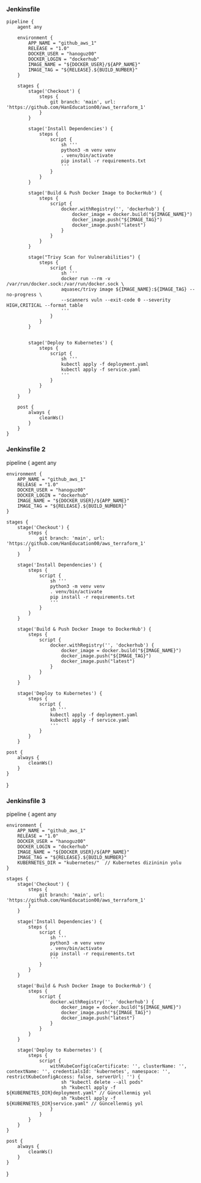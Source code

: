 ### Jenkinsfile

```
pipeline {
    agent any
    
    environment {
        APP_NAME = "github_aws_1"
        RELEASE = "1.0"
        DOCKER_USER = "hanoguz00"
        DOCKER_LOGIN = "dockerhub"
        IMAGE_NAME = "${DOCKER_USER}/${APP_NAME}"
        IMAGE_TAG = "${RELEASE}.${BUILD_NUMBER}"
    }
    
    stages {
        stage('Checkout') {
            steps {
                git branch: 'main', url: 'https://github.com/HanEducation00/aws_terraform_1'
            }
        }
        
        stage('Install Dependencies') {
            steps {
                script {
                    sh '''
                    python3 -m venv venv
                    . venv/bin/activate
                    pip install -r requirements.txt
                    '''
                }
            }
        }

        stage('Build & Push Docker Image to DockerHub') {
            steps {
                script {
                    docker.withRegistry('', 'dockerhub') {
                        docker_image = docker.build("${IMAGE_NAME}")
                        docker_image.push("${IMAGE_TAG}")
                        docker_image.push("latest")
                    }
                }
            }
        }

        stage("Trivy Scan for Vulnerabilities") {
            steps {
                script {
                    sh '''
                    docker run --rm -v /var/run/docker.sock:/var/run/docker.sock \
                    aquasec/trivy image ${IMAGE_NAME}:${IMAGE_TAG} --no-progress \
                    --scanners vuln --exit-code 0 --severity HIGH,CRITICAL --format table
                    '''
                }
            }
        }


        stage('Deploy to Kubernetes') {
            steps {
                script {
                    sh '''
                    kubectl apply -f deployment.yaml
                    kubectl apply -f service.yaml
                    '''
                }
            }
        }
    }
    
    post {
        always {
            cleanWs()
        }
    }
}
```

### Jenkinsfile 2

pipeline {
    agent any
    
    environment {
        APP_NAME = "github_aws_1"
        RELEASE = "1.0"
        DOCKER_USER = "hanoguz00"
        DOCKER_LOGIN = "dockerhub"
        IMAGE_NAME = "${DOCKER_USER}/${APP_NAME}"
        IMAGE_TAG = "${RELEASE}.${BUILD_NUMBER}"
    }
    
    stages {
        stage('Checkout') {
            steps {
                git branch: 'main', url: 'https://github.com/HanEducation00/aws_terraform_1'
            }
        }
        
        stage('Install Dependencies') {
            steps {
                script {
                    sh '''
                    python3 -m venv venv
                    . venv/bin/activate
                    pip install -r requirements.txt
                    '''
                }
            }
        }

        stage('Build & Push Docker Image to DockerHub') {
            steps {
                script {
                    docker.withRegistry('', 'dockerhub') {
                        docker_image = docker.build("${IMAGE_NAME}")
                        docker_image.push("${IMAGE_TAG}")
                        docker_image.push("latest")
                    }
                }
            }
        }

        stage('Deploy to Kubernetes') {
            steps {
                script {
                    sh '''
                    kubectl apply -f deployment.yaml
                    kubectl apply -f service.yaml
                    '''
                }
            }
        }

    post {
        always {
            cleanWs()
        }
    }
}


### Jenkinsfile 3

pipeline {
    agent any
    
    environment {
        APP_NAME = "github_aws_1"
        RELEASE = "1.0"
        DOCKER_USER = "hanoguz00"
        DOCKER_LOGIN = "dockerhub"
        IMAGE_NAME = "${DOCKER_USER}/${APP_NAME}"
        IMAGE_TAG = "${RELEASE}.${BUILD_NUMBER}"
        KUBERNETES_DIR = "kubernetes/"  // Kubernetes dizininin yolu
    }
    
    stages {
        stage('Checkout') {
            steps {
                git branch: 'main', url: 'https://github.com/HanEducation00/aws_terraform_1'
            }
        }
        
        stage('Install Dependencies') {
            steps {
                script {
                    sh '''
                    python3 -m venv venv
                    . venv/bin/activate
                    pip install -r requirements.txt
                    '''
                }
            }
        }

        stage('Build & Push Docker Image to DockerHub') {
            steps {
                script {
                    docker.withRegistry('', 'dockerhub') {
                        docker_image = docker.build("${IMAGE_NAME}")
                        docker_image.push("${IMAGE_TAG}")
                        docker_image.push("latest")
                    }
                }
            }
        }

        stage('Deploy to Kubernetes') {
            steps {
                script {
                    withKubeConfig(caCertificate: '', clusterName: '', contextName: '', credentialsId: 'kubernetes', namespace: '', restrictKubeConfigAccess: false, serverUrl: '') {
                        sh "kubectl delete --all pods"
                        sh "kubectl apply -f ${KUBERNETES_DIR}deployment.yaml" // Güncellenmiş yol
                        sh "kubectl apply -f ${KUBERNETES_DIR}service.yaml" // Güncellenmiş yol
                    }
                }
            }
        }
    }
    
    post {
        always {
            cleanWs()
        }
    }
}
